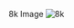 8k Image
![8k](https://cdn.glitch.me/55fdc6f3-3722-4735-a2b8-ef69b44d9709/MMD%20renderer%20-%201726989283183.png)
